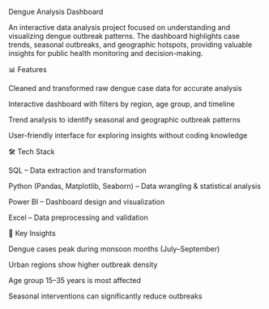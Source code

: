 Dengue Analysis Dashboard

An interactive data analysis project focused on understanding and visualizing dengue outbreak patterns. The dashboard highlights case trends, seasonal outbreaks, and geographic hotspots, providing valuable insights for public health monitoring and decision-making.

📊 Features

Cleaned and transformed raw dengue case data for accurate analysis

Interactive dashboard with filters by region, age group, and timeline

Trend analysis to identify seasonal and geographic outbreak patterns

User-friendly interface for exploring insights without coding knowledge

🛠 Tech Stack

SQL – Data extraction and transformation

Python (Pandas, Matplotlib, Seaborn) – Data wrangling & statistical analysis

Power BI – Dashboard design and visualization

Excel – Data preprocessing and validation

📌 Key Insights

Dengue cases peak during monsoon months (July–September)

Urban regions show higher outbreak density

Age group 15–35 years is most affected

Seasonal interventions can significantly reduce outbreaks
